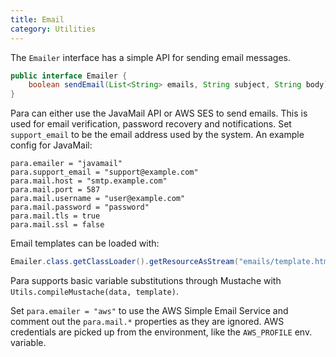 ```yaml
---
title: Email
category: Utilities
---
```


The `Emailer` interface has a simple API for sending email messages.

```java
public interface Emailer {
	boolean sendEmail(List<String> emails, String subject, String body);
}
```
Para can either use the JavaMail API or AWS SES to send emails. This is used for email verification, password recovery
and notifications. Set `support_email` to be the email address used by the system. An example config for JavaMail:

```
para.emailer = "javamail"
para.support_email = "support@example.com"
para.mail.host = "smtp.example.com"
para.mail.port = 587
para.mail.username = "user@example.com"
para.mail.password = "password"
para.mail.tls = true
para.mail.ssl = false
```
Email templates can be loaded with:
```java
Emailer.class.getClassLoader().getResourceAsStream("emails/template.html")
```
Para supports basic variable substitutions through Mustache with `Utils.compileMustache(data, template)`.

Set `para.emailer = "aws"` to use the AWS Simple Email Service and comment out the `para.mail.*`
properties as they are ignored. AWS credentials are picked up from the environment, like the `AWS_PROFILE` env. variable.